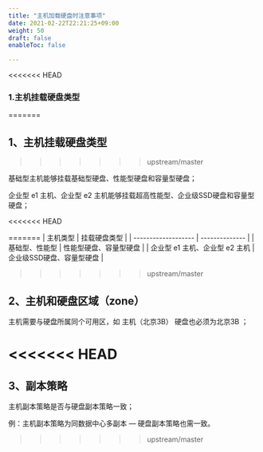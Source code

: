 ```yaml
---
title: "主机加载硬盘时注意事项"
date: 2021-02-22T22:21:25+09:00
weight: 50
draft: false
enableToc: false

---
```



<<<<<<< HEAD
###  1.主机挂载硬盘类型
=======
##  1、主机挂载硬盘类型
>>>>>>> upstream/master

基础型主机能够挂载基础型硬盘、性能型硬盘和容量型硬盘；

企业型 e1 主机、企业型 e2 主机能够挂载超高性能型、企业级SSD硬盘和容量型硬盘；

<<<<<<< HEAD

=======
| 主机类型                | 挂载硬盘类型         |
| ------------------- | -------------- |
| 基础型、性能型             | 性能型硬盘、容量型硬盘    |
| 企业型 e1 主机、企业型 e2 主机 | 企业级SSD硬盘、容量型硬盘 |
>>>>>>> upstream/master

##  2、主机和硬盘区域（zone）

主机需要与硬盘所属同个可用区，如 主机（北京3B） 硬盘也必须为北京3B ；

<<<<<<< HEAD
=======


## 3、副本策略

主机副本策略是否与硬盘副本策略一致；   



例：主机副本策略为同数据中心多副本 — 硬盘副本策略也需一致。
>>>>>>> upstream/master
